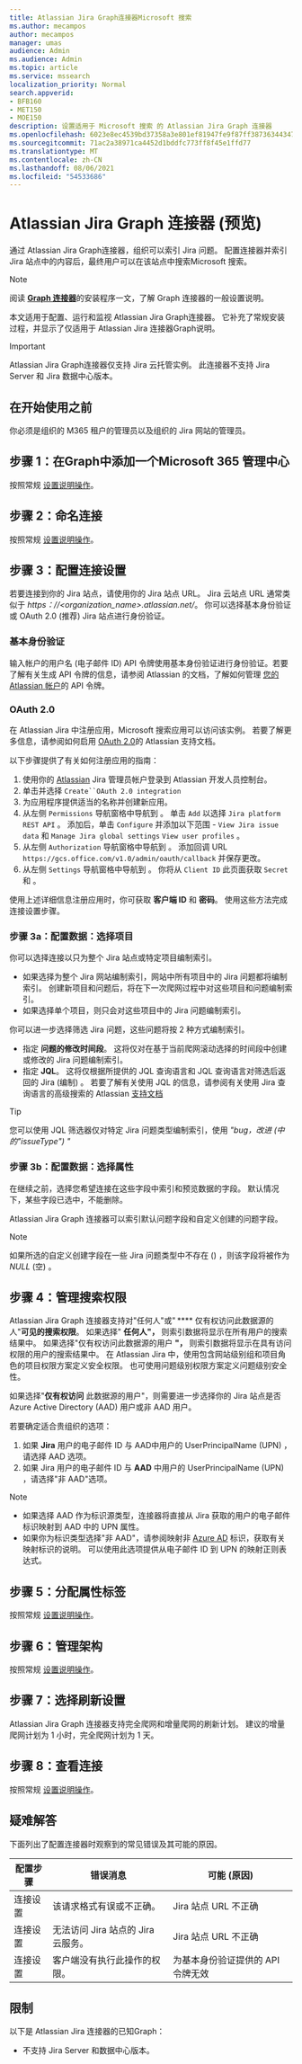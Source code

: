 ```yaml
---
title: Atlassian Jira Graph连接器Microsoft 搜索
ms.author: mecampos
author: mecampos
manager: umas
audience: Admin
ms.audience: Admin
ms.topic: article
ms.service: mssearch
localization_priority: Normal
search.appverid:
- BFB160
- MET150
- MOE150
description: 设置适用于 Microsoft 搜索 的 Atlassian Jira Graph 连接器
ms.openlocfilehash: 6023e8ec4539bd37358a3e801ef81947fe9f87ff38736344347d5634d0527753
ms.sourcegitcommit: 71ac2a38971ca4452d1bddfc773ff8f45e1ffd77
ms.translationtype: MT
ms.contentlocale: zh-CN
ms.lasthandoff: 08/06/2021
ms.locfileid: "54533686"
---
```

# <a name="atlassian-jira-graph-connector-preview"></a>Atlassian Jira Graph 连接器 (预览) 

通过 Atlassian Jira Graph连接器，组织可以索引 Jira 问题。 配置连接器并索引 Jira 站点中的内容后，最终用户可以在该站点中搜索Microsoft 搜索。

> [!NOTE]
> 阅读 [**Graph 连接器**](configure-connector.md)的安装程序一文，了解 Graph 连接器的一般设置说明。

本文适用于配置、运行和监视 Atlassian Jira Graph连接器。 它补充了常规安装过程，并显示了仅适用于 Atlassian Jira 连接器Graph说明。

>[!IMPORTANT]
>Atlassian Jira Graph连接器仅支持 Jira 云托管实例。 此连接器不支持 Jira Server 和 Jira 数据中心版本。

## <a name="before-you-get-started"></a>在开始使用之前
你必须是组织的 M365 租户的管理员以及组织的 Jira 网站的管理员。

## <a name="step-1-add-a-graph-connector-in-the-microsoft-365-admin-center"></a>步骤 1：在Graph中添加一个Microsoft 365 管理中心
按照常规 [设置说明操作](./configure-connector.md)。

## <a name="step-2-name-the-connection"></a>步骤 2：命名连接
按照常规 [设置说明操作](./configure-connector.md)。

## <a name="step-3-configure-the-connection-settings"></a>步骤 3：配置连接设置
若要连接到你的 Jira 站点，请使用你的 Jira 站点 URL。 Jira 云站点 URL 通常类似于 *https：//<organization_name>.atlassian.net/*。 你可以选择基本身份验证或 OAuth 2.0 (推荐) Jira 站点进行身份验证。

### <a name="basic-auth"></a>基本身份验证
输入帐户的用户名 (电子邮件 ID) API 令牌使用基本身份验证进行身份验证。若要了解有关生成 API 令牌的信息，请参阅 Atlassian 的文档，了解如何管理 [您的 Atlassian 帐户](https://support.atlassian.com/atlassian-account/docs/manage-api-tokens-for-your-atlassian-account/)的 API 令牌。

### <a name="oauth-20"></a>OAuth 2.0
在 Atlassian Jira 中注册应用，Microsoft 搜索应用可以访问该实例。 若要了解更多信息，请参阅如何启用 [OAuth 2.0](https://developer.atlassian.com/cloud/jira/platform/oauth-2-3lo-apps/#enabling-oauth-2-0--3lo-)的 Atlassian 支持文档。

以下步骤提供了有关如何注册应用的指南：

1. 使用你的 [Atlassian](https://developer.atlassian.com/console/myapps/) Jira 管理员帐户登录到 Atlassian 开发人员控制台。
2. 单击并选择 `Create``OAuth 2.0 integration`
3. 为应用程序提供适当的名称并创建新应用。
4. 从左侧 `Permissions` 导航窗格中导航到 。 单击 `Add` 以选择 `Jira platform REST API` 。 添加后，单击 `Configure` 并添加以下范围 - `View Jira issue data` 和 `Manage Jira global settings` `View user profiles` 。
5. 从左侧 `Authorization` 导航窗格中导航到 。 添加回调 URL `https://gcs.office.com/v1.0/admin/oauth/callback` 并保存更改。
6. 从左侧 `Settings` 导航窗格中导航到 。 你将从 `Client ID` 此页面获取 `Secret` 和 。

使用上述详细信息注册应用时，你可获取 **客户端 ID** 和 **密码**。 使用这些方法完成连接设置步骤。

### <a name="step-3a-configure-data-select-projects"></a>步骤 3a：配置数据：选择项目

你可以选择连接以只为整个 Jira 站点或特定项目编制索引。

* 如果选择为整个 Jira 网站编制索引，网站中所有项目中的 Jira 问题都将编制索引。 创建新项目和问题后，将在下一次爬网过程中对这些项目和问题编制索引。
* 如果选择单个项目，则只会对这些项目中的 Jira 问题编制索引。

你可以进一步选择筛选 Jira 问题，这些问题将按 2 种方式编制索引。
* 指定 **问题的修改时间段**。 这将仅对在基于当前爬网滚动选择的时间段中创建或修改的 Jira 问题编制索引。 
* 指定 **JQL**。 这将仅根据所提供的 JQL 查询语言和 JQL 查询语言对筛选后返回的 Jira (编制) 。 若要了解有关使用 JQL 的信息，请参阅有关使用 Jira 查询语言的高级搜索的 Atlassian [支持文档](https://support.atlassian.com/jira-service-management-cloud/docs/use-advanced-search-with-jira-query-language-jql/)

> [!TIP]
> 您可以使用 JQL 筛选器仅对特定 Jira 问题类型编制索引，使用 *"bug，改进 (中的"issueType") "*

### <a name="step-3b-configure-data-select-properties"></a>步骤 3b：配置数据：选择属性

在继续之前，选择您希望连接在这些字段中索引和预览数据的字段。 默认情况下，某些字段已选中，不能删除。

Atlassian Jira Graph 连接器可以索引默认问题字段和自定义创建的问题字段。

> [!NOTE]
> 如果所选的自定义创建字段在一些 Jira 问题类型中不存在 () ，则该字段将被作为 *NULL* (空) 。

## <a name="step-4-manage-search-permissions"></a>步骤 4：管理搜索权限

Atlassian Jira Graph 连接器支持对"任何人"或" **** 仅有权访问此数据源的人"**可见的搜索权限**。 如果选择" **任何人"，** 则索引数据将显示在所有用户的搜索结果中。 如果选择"仅有权访问此数据源的用户 **"，** 则索引数据将显示在具有访问权限的用户的搜索结果中。 在 Atlassian Jira 中，使用包含网站级别组和项目角色的项目权限方案定义安全权限。 也可使用问题级别权限方案定义问题级别安全性。

如果选择"**仅有权访问** 此数据源的用户"，则需要进一步选择你的 Jira 站点是否Azure Active Directory (AAD) 用户或非 AAD 用户。

若要确定适合贵组织的选项：

1. 如果 **Jira** 用户的电子邮件 ID 与 AAD中用户的 UserPrincipalName (UPN) ，请选择 AAD 选项。
2. 如果 Jira 用户的电子邮件 ID 与 **AAD** 中用户的 UserPrincipalName (UPN) ，请选择"非 AAD"选项。 

>[!NOTE]
> * 如果选择 AAD 作为标识源类型，连接器将直接从 Jira 获取的用户的电子邮件标识映射到 AAD 中的 UPN 属性。
> * 如果你为标识类型选择"非 AAD"，请参阅映射非 [Azure AD](map-non-aad.md) 标识，获取有关映射标识的说明。 可以使用此选项提供从电子邮件 ID 到 UPN 的映射正则表达式。

## <a name="step-5-assign-property-labels"></a>步骤 5：分配属性标签

按照常规 [设置说明操作](./configure-connector.md)。

## <a name="step-6-manage-schema"></a>步骤 6：管理架构

按照常规 [设置说明操作](./configure-connector.md)。

## <a name="step-7-choose-refresh-settings"></a>步骤 7：选择刷新设置

Atlassian Jira Graph 连接器支持完全爬网和增量爬网的刷新计划。
建议的增量爬网计划为 1 小时，完全爬网计划为 1 天。

## <a name="step-8-review-connection"></a>步骤 8：查看连接

按照常规 [设置说明操作](./configure-connector.md)。

## <a name="troubleshooting"></a>疑难解答
下面列出了配置连接器时观察到的常见错误及其可能的原因。

| 配置步骤 | 错误消息 | 可能 (原因)  |
| ------------ | ------------ | ------------ |
| 连接设置 | 该请求格式有误或不正确。 | Jira 站点 URL 不正确 |
| 连接设置 | 无法访问 Jira 站点的 Jira 云服务。 | Jira 站点 URL 不正确 |
| 连接设置 | 客户端没有执行此操作的权限。 | 为基本身份验证提供的 API 令牌无效 |


## <a name="limitations"></a>限制
以下是 Atlassian Jira 连接器的已知Graph：
* 不支持 Jira Server 和数据中心版本。